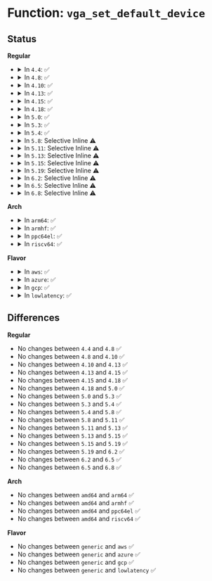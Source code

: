 # Function: <code>vga_set_default_device</code>

## Status
<b>Regular</b>
<ul>
<li>
<details>
<summary>In <code>4.4</code>: ✅</summary>

```c
void vga_set_default_device(struct pci_dev *pdev);
```

**Collision:** Unique Global

**Inline:** No

**Transformation:** False

**Instances:**

```
In drivers/gpu/vga/vgaarb.c (ffffffff81540250)
Location: drivers/gpu/vga/vgaarb.c:141
Inline: False
Direct callers:
  - drivers/gpu/vga/vgaarb.c:vga_arb_device_init
  - drivers/gpu/vga/vga_switcheroo.c:vga_switchto_stage1
  - drivers/gpu/vga/vga_switcheroo.c:vga_switchto_stage1
```
**Symbols:**

```
ffffffff81540250-ffffffff81540284: vga_set_default_device (STB_GLOBAL)
```
</details>
</li>
<li>
<details>
<summary>In <code>4.8</code>: ✅</summary>

```c
void vga_set_default_device(struct pci_dev *pdev);
```

**Collision:** Unique Global

**Inline:** No

**Transformation:** False

**Instances:**

```
In drivers/gpu/vga/vgaarb.c (ffffffff81641060)
Location: drivers/gpu/vga/vgaarb.c:141
Inline: False
Direct callers:
  - drivers/gpu/vga/vgaarb.c:vga_arb_device_init
  - drivers/gpu/vga/vga_switcheroo.c:vga_switchto_stage1
  - drivers/gpu/vga/vga_switcheroo.c:vga_switchto_stage1
```
**Symbols:**

```
ffffffff81641060-ffffffff81641094: vga_set_default_device (STB_GLOBAL)
```
</details>
</li>
<li>
<details>
<summary>In <code>4.10</code>: ✅</summary>

```c
void vga_set_default_device(struct pci_dev *pdev);
```

**Collision:** Unique Global

**Inline:** No

**Transformation:** False

**Instances:**

```
In drivers/gpu/vga/vgaarb.c (ffffffff81672150)
Location: drivers/gpu/vga/vgaarb.c:162
Inline: False
Direct callers:
  - drivers/gpu/vga/vgaarb.c:vga_arb_device_init
  - drivers/gpu/vga/vga_switcheroo.c:vga_switchto_stage1
  - drivers/gpu/vga/vga_switcheroo.c:vga_switchto_stage1
```
**Symbols:**

```
ffffffff81672150-ffffffff81672184: vga_set_default_device (STB_GLOBAL)
```
</details>
</li>
<li>
<details>
<summary>In <code>4.13</code>: ✅</summary>

```c
void vga_set_default_device(struct pci_dev *pdev);
```

**Collision:** Unique Global

**Inline:** No

**Transformation:** False

**Instances:**

```
In drivers/gpu/vga/vgaarb.c (ffffffff81686790)
Location: drivers/gpu/vga/vgaarb.c:162
Inline: False
Direct callers:
  - drivers/pci/quirks.c:hibmc_fixup_vgaarb
  - drivers/gpu/vga/vgaarb.c:vga_arb_device_init
  - drivers/gpu/vga/vga_switcheroo.c:vga_switchto_stage1
  - drivers/gpu/vga/vga_switcheroo.c:vga_switchto_stage1
```
**Symbols:**

```
ffffffff81686790-ffffffff816867c5: vga_set_default_device (STB_GLOBAL)
```
</details>
</li>
<li>
<details>
<summary>In <code>4.15</code>: ✅</summary>

```c
void vga_set_default_device(struct pci_dev *pdev);
```

**Collision:** Unique Global

**Inline:** No

**Transformation:** False

**Instances:**

```
In drivers/gpu/vga/vgaarb.c (ffffffff816efff0)
Location: drivers/gpu/vga/vgaarb.c:162
Inline: False
Direct callers:
  - drivers/gpu/vga/vgaarb.c:vga_arb_device_init
  - drivers/gpu/vga/vgaarb.c:vga_arb_device_init
  - drivers/gpu/vga/vgaarb.c:vga_arb_device_init
  - drivers/gpu/vga/vga_switcheroo.c:vga_switchto_stage1
  - drivers/gpu/vga/vga_switcheroo.c:vga_switchto_stage1
```
**Symbols:**

```
ffffffff816efff0-ffffffff816f0025: vga_set_default_device (STB_GLOBAL)
```
</details>
</li>
<li>
<details>
<summary>In <code>4.18</code>: ✅</summary>

```c
void vga_set_default_device(struct pci_dev *pdev);
```

**Collision:** Unique Global

**Inline:** No

**Transformation:** False

**Instances:**

```
In drivers/gpu/vga/vgaarb.c (ffffffff8172cac0)
Location: drivers/gpu/vga/vgaarb.c:162
Inline: False
Direct callers:
  - drivers/gpu/vga/vgaarb.c:vga_arb_device_init
  - drivers/gpu/vga/vgaarb.c:vga_arb_device_init
  - drivers/gpu/vga/vgaarb.c:vga_arb_device_init
  - drivers/gpu/vga/vga_switcheroo.c:vga_switchto_stage1
  - drivers/gpu/vga/vga_switcheroo.c:vga_switchto_stage1
```
**Symbols:**

```
ffffffff8172cac0-ffffffff8172caf4: vga_set_default_device (STB_GLOBAL)
```
</details>
</li>
<li>
<details>
<summary>In <code>5.0</code>: ✅</summary>

```c
void vga_set_default_device(struct pci_dev *pdev);
```

**Collision:** Unique Global

**Inline:** No

**Transformation:** False

**Instances:**

```
In drivers/gpu/vga/vgaarb.c (ffffffff8174f260)
Location: drivers/gpu/vga/vgaarb.c:162
Inline: False
Direct callers:
  - drivers/gpu/vga/vgaarb.c:vga_arb_device_init
  - drivers/gpu/vga/vgaarb.c:vga_arb_device_init
  - drivers/gpu/vga/vgaarb.c:vga_arb_device_init
  - drivers/gpu/vga/vga_switcheroo.c:vga_switchto_stage1
  - drivers/gpu/vga/vga_switcheroo.c:vga_switchto_stage1
```
**Symbols:**

```
ffffffff8174f260-ffffffff8174f294: vga_set_default_device (STB_GLOBAL)
```
</details>
</li>
<li>
<details>
<summary>In <code>5.3</code>: ✅</summary>

```c
void vga_set_default_device(struct pci_dev *pdev);
```

**Collision:** Unique Global

**Inline:** No

**Transformation:** False

**Instances:**

```
In drivers/gpu/vga/vgaarb.c (ffffffff8178ae90)
Location: drivers/gpu/vga/vgaarb.c:164
Inline: False
Direct callers:
  - drivers/gpu/vga/vgaarb.c:vga_arb_device_init
  - drivers/gpu/vga/vgaarb.c:vga_arb_device_init
  - drivers/gpu/vga/vgaarb.c:vga_arb_device_init
  - drivers/gpu/vga/vga_switcheroo.c:vga_switchto_stage1
```
**Symbols:**

```
ffffffff8178ae90-ffffffff8178aec2: vga_set_default_device (STB_GLOBAL)
```
</details>
</li>
<li>
<details>
<summary>In <code>5.4</code>: ✅</summary>

```c
void vga_set_default_device(struct pci_dev *pdev);
```

**Collision:** Unique Global

**Inline:** No

**Transformation:** False

**Instances:**

```
In drivers/gpu/vga/vgaarb.c (ffffffff817aeab0)
Location: drivers/gpu/vga/vgaarb.c:164
Inline: False
Direct callers:
  - drivers/gpu/vga/vgaarb.c:vga_arb_device_init
  - drivers/gpu/vga/vgaarb.c:vga_arb_device_init
  - drivers/gpu/vga/vgaarb.c:vga_arb_device_init
  - drivers/gpu/vga/vga_switcheroo.c:vga_switchto_stage1
```
**Symbols:**

```
ffffffff817aeab0-ffffffff817aeae2: vga_set_default_device (STB_GLOBAL)
```
</details>
</li>
<li>
<details>
<summary>In <code>5.8</code>: Selective Inline ⚠️</summary>

```c
void vga_set_default_device(struct pci_dev *pdev);
```

**Collision:** Unique Global

**Inline:** Selective

**Transformation:** False

**Instances:**

```
In drivers/gpu/vga/vgaarb.c (ffffffff81874b4f)
Location: drivers/gpu/vga/vgaarb.c:164
Inline: True
Inline callers:
  - drivers/gpu/vga/vgaarb.c:vga_arbiter_del_pci_device
Direct callers:
  - drivers/gpu/vga/vgaarb.c:vga_arb_select_default_device
  - drivers/gpu/vga/vgaarb.c:vga_arb_select_default_device
  - drivers/gpu/vga/vgaarb.c:vga_arb_select_default_device
  - drivers/gpu/vga/vga_switcheroo.c:vga_switchto_stage1
```
**Symbols:**

```
ffffffff81874c00-ffffffff81874c34: vga_set_default_device (STB_GLOBAL)
```
</details>
</li>
<li>
<details>
<summary>In <code>5.11</code>: Selective Inline ⚠️</summary>

```c
void vga_set_default_device(struct pci_dev *pdev);
```

**Collision:** Unique Global

**Inline:** Selective

**Transformation:** False

**Instances:**

```
In drivers/gpu/vga/vgaarb.c (ffffffff818836df)
Location: drivers/gpu/vga/vgaarb.c:164
Inline: True
Inline callers:
  - drivers/gpu/vga/vgaarb.c:vga_arbiter_del_pci_device
Direct callers:
  - drivers/gpu/vga/vgaarb.c:vga_arb_select_default_device
  - drivers/gpu/vga/vgaarb.c:vga_arb_select_default_device
  - drivers/gpu/vga/vgaarb.c:vga_arb_select_default_device
  - drivers/gpu/vga/vga_switcheroo.c:vga_switchto_stage1
```
**Symbols:**

```
ffffffff81883790-ffffffff818837c4: vga_set_default_device (STB_GLOBAL)
```
</details>
</li>
<li>
<details>
<summary>In <code>5.13</code>: Selective Inline ⚠️</summary>

```c
void vga_set_default_device(struct pci_dev *pdev);
```

**Collision:** Unique Global

**Inline:** Selective

**Transformation:** False

**Instances:**

```
In drivers/gpu/vga/vgaarb.c (ffffffff81866204)
Location: drivers/gpu/vga/vgaarb.c:165
Inline: True
Inline callers:
  - drivers/gpu/vga/vgaarb.c:pci_notify
Direct callers:
  - drivers/gpu/vga/vgaarb.c:vga_arb_select_default_device
  - drivers/gpu/vga/vgaarb.c:vga_arb_select_default_device
  - drivers/gpu/vga/vgaarb.c:vga_arb_select_default_device
  - drivers/gpu/vga/vga_switcheroo.c:vga_switchto_stage1
```
**Symbols:**

```
ffffffff81865f20-ffffffff81865f54: vga_set_default_device (STB_GLOBAL)
```
</details>
</li>
<li>
<details>
<summary>In <code>5.15</code>: Selective Inline ⚠️</summary>

```c
void vga_set_default_device(struct pci_dev *pdev);
```

**Collision:** Unique Global

**Inline:** Selective

**Transformation:** False

**Instances:**

```
In drivers/gpu/vga/vgaarb.c (ffffffff818f5851)
Location: drivers/gpu/vga/vgaarb.c:162
Inline: True
Inline callers:
  - drivers/gpu/vga/vgaarb.c:pci_notify
Direct callers:
  - drivers/gpu/vga/vgaarb.c:vga_arb_select_default_device
  - drivers/gpu/vga/vgaarb.c:vga_arb_select_default_device
  - drivers/gpu/vga/vgaarb.c:vga_arb_select_default_device
```
**Symbols:**

```
ffffffff818f5570-ffffffff818f55a4: vga_set_default_device (STB_GLOBAL)
```
</details>
</li>
<li>
<details>
<summary>In <code>5.19</code>: Selective Inline ⚠️</summary>

```c
void vga_set_default_device(struct pci_dev *pdev);
```

**Collision:** Unique Global

**Inline:** Selective

**Transformation:** False

**Instances:**

```
In drivers/pci/vgaarb.c (ffffffff817f4ede)
Location: drivers/pci/vgaarb.c:140
Inline: True
Inline callers:
  - drivers/pci/vgaarb.c:pci_notify
Direct callers:
  - drivers/pci/vgaarb.c:vga_arbiter_add_pci_device
```
**Symbols:**

```
ffffffff817f4bf0-ffffffff817f4c2b: vga_set_default_device (STB_GLOBAL)
```
</details>
</li>
<li>
<details>
<summary>In <code>6.2</code>: Selective Inline ⚠️</summary>

```c
void vga_set_default_device(struct pci_dev *pdev);
```

**Collision:** Unique Global

**Inline:** Selective

**Transformation:** False

**Instances:**

```
In drivers/pci/vgaarb.c (ffffffff8191f72e)
Location: drivers/pci/vgaarb.c:140
Inline: True
Inline callers:
  - drivers/pci/vgaarb.c:pci_notify
  - drivers/pci/vgaarb.c:vga_arbiter_add_pci_device
```
**Symbols:**

```
ffffffff8191f7f0-ffffffff8191f82b: vga_set_default_device (STB_GLOBAL)
```
</details>
</li>
<li>
<details>
<summary>In <code>6.5</code>: Selective Inline ⚠️</summary>

```c
void vga_set_default_device(struct pci_dev *pdev);
```

**Collision:** Unique Global

**Inline:** Selective

**Transformation:** False

**Instances:**

```
In drivers/pci/vgaarb.c (ffffffff81962d3c)
Location: drivers/pci/vgaarb.c:140
Inline: True
Inline callers:
  - drivers/pci/vgaarb.c:pci_notify
  - drivers/pci/vgaarb.c:vga_arbiter_add_pci_device
```
**Symbols:**

```
ffffffff81962e00-ffffffff81962e3b: vga_set_default_device (STB_GLOBAL)
```
</details>
</li>
<li>
<details>
<summary>In <code>6.8</code>: Selective Inline ⚠️</summary>

```c
void vga_set_default_device(struct pci_dev *pdev);
```

**Collision:** Unique Global

**Inline:** Selective

**Transformation:** False

**Instances:**

```
In drivers/pci/vgaarb.c (ffffffff819ac3b5)
Location: drivers/pci/vgaarb.c:138
Inline: True
Inline callers:
  - drivers/pci/vgaarb.c:pci_notify
  - drivers/pci/vgaarb.c:vga_arbiter_add_pci_device
```
**Symbols:**

```
ffffffff819ac480-ffffffff819ac4bb: vga_set_default_device (STB_GLOBAL)
```
</details>
</li>
</ul>
<b>Arch</b>
<ul>
<li>
<details>
<summary>In <code>arm64</code>: ✅</summary>

```c
void vga_set_default_device(struct pci_dev *pdev);
```

**Collision:** Unique Global

**Inline:** No

**Transformation:** False

**Instances:**

```
In drivers/gpu/vga/vgaarb.c (ffff8000109c1068)
Location: drivers/gpu/vga/vgaarb.c:164
Inline: False
Direct callers:
  - drivers/gpu/vga/vgaarb.c:vga_arb_device_init
  - drivers/gpu/vga/vgaarb.c:vga_arb_device_init
```
**Symbols:**

```
ffff8000109c1068-ffff8000109c10ac: vga_set_default_device (STB_GLOBAL)
```
</details>
</li>
<li>
<details>
<summary>In <code>armhf</code>: ✅</summary>

```c
void vga_set_default_device(struct pci_dev *pdev);
```

**Collision:** Unique Global

**Inline:** No

**Transformation:** False

**Instances:**

```
In drivers/gpu/vga/vgaarb.c (c0a8dfc4)
Location: drivers/gpu/vga/vgaarb.c:164
Inline: False
Direct callers:
  - drivers/gpu/vga/vgaarb.c:vga_arb_device_init
  - drivers/gpu/vga/vgaarb.c:vga_arb_device_init
```
**Symbols:**

```
c0a8dfc4-c0a8e004: vga_set_default_device (STB_GLOBAL)
```
</details>
</li>
<li>
<details>
<summary>In <code>ppc64el</code>: ✅</summary>

```c
void vga_set_default_device(struct pci_dev *pdev);
```

**Collision:** Unique Global

**Inline:** No

**Transformation:** False

**Instances:**

```
In drivers/gpu/vga/vgaarb.c (c000000000a821b0)
Location: drivers/gpu/vga/vgaarb.c:164
Inline: False
Direct callers:
  - drivers/gpu/vga/vgaarb.c:vga_arb_device_init
  - drivers/gpu/vga/vgaarb.c:vga_arb_device_init
```
**Symbols:**

```
c000000000a821b0-c000000000a8221c: vga_set_default_device (STB_GLOBAL)
```
</details>
</li>
<li>
<details>
<summary>In <code>riscv64</code>: ✅</summary>

```c
void vga_set_default_device(struct pci_dev *pdev);
```

**Collision:** Unique Global

**Inline:** No

**Transformation:** False

**Instances:**

```
In drivers/gpu/vga/vgaarb.c (ffffffe000613872)
Location: drivers/gpu/vga/vgaarb.c:164
Inline: False
Direct callers:
  - drivers/gpu/vga/vgaarb.c:vga_arb_device_init
  - drivers/gpu/vga/vgaarb.c:vga_arb_device_init
```
**Symbols:**

```
ffffffe000613872-ffffffe0006138bc: vga_set_default_device (STB_GLOBAL)
```
</details>
</li>
</ul>
<b>Flavor</b>
<ul>
<li>
<details>
<summary>In <code>aws</code>: ✅</summary>

```c
void vga_set_default_device(struct pci_dev *pdev);
```

**Collision:** Unique Global

**Inline:** No

**Transformation:** False

**Instances:**

```
In drivers/gpu/vga/vgaarb.c (ffffffff817735d0)
Location: drivers/gpu/vga/vgaarb.c:164
Inline: False
Direct callers:
  - drivers/gpu/vga/vgaarb.c:vga_arb_device_init
  - drivers/gpu/vga/vgaarb.c:vga_arb_device_init
  - drivers/gpu/vga/vgaarb.c:vga_arb_device_init
  - drivers/gpu/vga/vga_switcheroo.c:vga_switchto_stage1
```
**Symbols:**

```
ffffffff817735d0-ffffffff81773602: vga_set_default_device (STB_GLOBAL)
```
</details>
</li>
<li>
<details>
<summary>In <code>azure</code>: ✅</summary>

```c
void vga_set_default_device(struct pci_dev *pdev);
```

**Collision:** Unique Global

**Inline:** No

**Transformation:** False

**Instances:**

```
In drivers/gpu/vga/vgaarb.c (ffffffff81753380)
Location: drivers/gpu/vga/vgaarb.c:164
Inline: False
Direct callers:
  - drivers/gpu/vga/vgaarb.c:vga_arb_device_init
  - drivers/gpu/vga/vgaarb.c:vga_arb_device_init
  - drivers/gpu/vga/vgaarb.c:vga_arb_device_init
  - drivers/gpu/vga/vga_switcheroo.c:vga_switchto_stage1
```
**Symbols:**

```
ffffffff81753380-ffffffff817533b2: vga_set_default_device (STB_GLOBAL)
```
</details>
</li>
<li>
<details>
<summary>In <code>gcp</code>: ✅</summary>

```c
void vga_set_default_device(struct pci_dev *pdev);
```

**Collision:** Unique Global

**Inline:** No

**Transformation:** False

**Instances:**

```
In drivers/gpu/vga/vgaarb.c (ffffffff817a3930)
Location: drivers/gpu/vga/vgaarb.c:164
Inline: False
Direct callers:
  - drivers/gpu/vga/vgaarb.c:vga_arb_device_init
  - drivers/gpu/vga/vgaarb.c:vga_arb_device_init
  - drivers/gpu/vga/vgaarb.c:vga_arb_device_init
  - drivers/gpu/vga/vga_switcheroo.c:vga_switchto_stage1
```
**Symbols:**

```
ffffffff817a3930-ffffffff817a3962: vga_set_default_device (STB_GLOBAL)
```
</details>
</li>
<li>
<details>
<summary>In <code>lowlatency</code>: ✅</summary>

```c
void vga_set_default_device(struct pci_dev *pdev);
```

**Collision:** Unique Global

**Inline:** No

**Transformation:** False

**Instances:**

```
In drivers/gpu/vga/vgaarb.c (ffffffff817bd7b0)
Location: drivers/gpu/vga/vgaarb.c:164
Inline: False
Direct callers:
  - drivers/gpu/vga/vgaarb.c:vga_arb_device_init
  - drivers/gpu/vga/vgaarb.c:vga_arb_device_init
  - drivers/gpu/vga/vgaarb.c:vga_arb_device_init
  - drivers/gpu/vga/vga_switcheroo.c:vga_switchto_stage1
```
**Symbols:**

```
ffffffff817bd7b0-ffffffff817bd7e2: vga_set_default_device (STB_GLOBAL)
```
</details>
</li>
</ul>

## Differences
<b>Regular</b>
<ul>
<li>
No changes between <code>4.4</code> and <code>4.8</code> ✅
</li>
<li>
No changes between <code>4.8</code> and <code>4.10</code> ✅
</li>
<li>
No changes between <code>4.10</code> and <code>4.13</code> ✅
</li>
<li>
No changes between <code>4.13</code> and <code>4.15</code> ✅
</li>
<li>
No changes between <code>4.15</code> and <code>4.18</code> ✅
</li>
<li>
No changes between <code>4.18</code> and <code>5.0</code> ✅
</li>
<li>
No changes between <code>5.0</code> and <code>5.3</code> ✅
</li>
<li>
No changes between <code>5.3</code> and <code>5.4</code> ✅
</li>
<li>
No changes between <code>5.4</code> and <code>5.8</code> ✅
</li>
<li>
No changes between <code>5.8</code> and <code>5.11</code> ✅
</li>
<li>
No changes between <code>5.11</code> and <code>5.13</code> ✅
</li>
<li>
No changes between <code>5.13</code> and <code>5.15</code> ✅
</li>
<li>
No changes between <code>5.15</code> and <code>5.19</code> ✅
</li>
<li>
No changes between <code>5.19</code> and <code>6.2</code> ✅
</li>
<li>
No changes between <code>6.2</code> and <code>6.5</code> ✅
</li>
<li>
No changes between <code>6.5</code> and <code>6.8</code> ✅
</li>
</ul>
<b>Arch</b>
<ul>
<li>
No changes between <code>amd64</code> and <code>arm64</code> ✅
</li>
<li>
No changes between <code>amd64</code> and <code>armhf</code> ✅
</li>
<li>
No changes between <code>amd64</code> and <code>ppc64el</code> ✅
</li>
<li>
No changes between <code>amd64</code> and <code>riscv64</code> ✅
</li>
</ul>
<b>Flavor</b>
<ul>
<li>
No changes between <code>generic</code> and <code>aws</code> ✅
</li>
<li>
No changes between <code>generic</code> and <code>azure</code> ✅
</li>
<li>
No changes between <code>generic</code> and <code>gcp</code> ✅
</li>
<li>
No changes between <code>generic</code> and <code>lowlatency</code> ✅
</li>
</ul>
